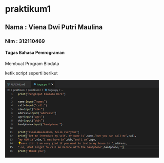 # praktikum1
## Nama : Viena Dwi Putri Maulina
### Nim : 312110469
#### Tugas Bahasa Pemrograman

<p> Membuat Program Biodata <p>
<p> ketik script seperti berikut<p>

![gambar1](ss/ss1.png)

